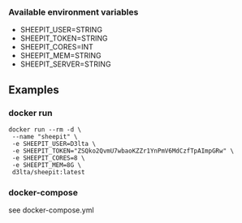 ### Available environment variables
- SHEEPIT_USER=STRING
- SHEEPIT_TOKEN=STRING
- SHEEPIT_CORES=INT
- SHEEPIT_MEM=STRING
- SHEEPIT_SERVER=STRING

## Examples
### docker run
```
docker run --rm -d \
 --name "sheepit" \
 -e SHEEPIT_USER=D3lta \
 -e SHEEPIT_TOKEN="ZSQko2QvmU7wbaoKZZr1YnPmV6MdCzfTpAImpGRw" \
 -e SHEEPIT_CORES=8 \
 -e SHEEPIT_MEM=8G \
 d3lta/sheepit:latest
```

### docker-compose
see docker-compose.yml
